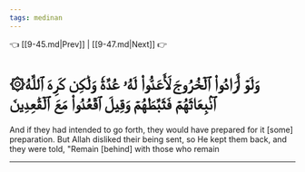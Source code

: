 ```yaml
---
tags: medinan
---
```


👈 [[9-45.md|Prev]] | [[9-47.md|Next]] 👉

# ۞وَلَوۡ أَرَادُواْ ٱلۡخُرُوجَ لَأَعَدُّواْ لَهُۥ عُدَّةٗ وَلَٰكِن كَرِهَ ٱللَّهُ ٱنۢبِعَاثَهُمۡ فَثَبَّطَهُمۡ وَقِيلَ ٱقۡعُدُواْ مَعَ ٱلۡقَٰعِدِينَ

And if they had intended to go forth, they would have prepared for it [some] preparation. But Allah disliked their being sent, so He kept them back, and they were told, "Remain [behind] with those who remain

---

